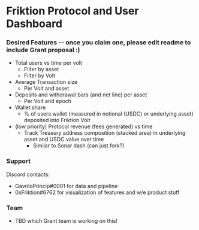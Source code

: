 # Friktion Protocol and User Dashboard


### Desired Features -- once you claim one, please edit readme to include Grant proposal :)
- Total users vs time per volt
  - Filter by asset
  - Filter by Volt
- Average Transaction size
  - Per Volt and asset
- Deposits and withdrawal bars (and net line) per asset
  - Per Volt and epoch
- Wallet share
  - % of users wallet (measured in notional (USDC) or underlying asset) deposited into Friktion Volt
- (low priority) Protocol revenue (fees generated) vs time
  - Track Treasury address composition (stacked area) in underlying asset and USDC value over time
     - Similar to Sonar dash (can just fork?)

### Support
Discord contacts: 
- GavriloPrincip#0001 for data and pipeline
- 0xFriktion#6762 for visualization of features and w/e product stuff

### Team
- TBD which Grant team is working on this!
